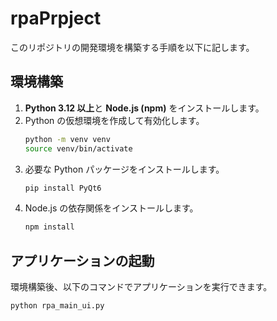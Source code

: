 # rpaPrpject

このリポジトリの開発環境を構築する手順を以下に記します。

## 環境構築

1. **Python 3.12 以上**と **Node.js (npm)** をインストールします。
2. Python の仮想環境を作成して有効化します。
   ```bash
   python -m venv venv
   source venv/bin/activate
   ```
3. 必要な Python パッケージをインストールします。
   ```bash
   pip install PyQt6
   ```
4. Node.js の依存関係をインストールします。
   ```bash
   npm install
   ```

## アプリケーションの起動

環境構築後、以下のコマンドでアプリケーションを実行できます。

```bash
python rpa_main_ui.py
```

